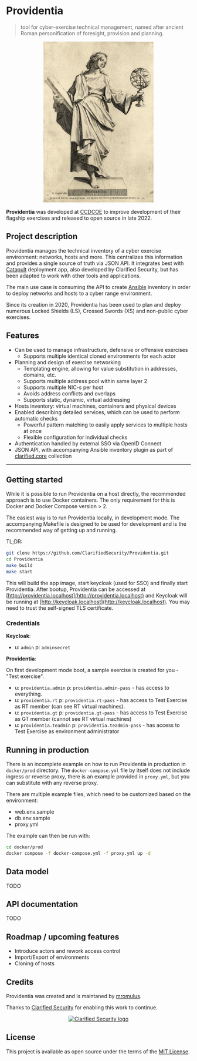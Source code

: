 # Providentia

> tool for cyber-exercise technical management, named after ancient Roman personification of foresight, provision and planning.

<div align="center">

![Providentia image](/app/assets/images/providentia.jpg)

</div>

**Providentia** was developed at [CCDCOE](https://ccdcoe.org) to improve development of their flagship exercises and released to open source in late 2022.

## Project description

Providentia manages the technical inventory of a cyber exercise environment: networks, hosts and more. This centralizes this information and provides a single source of truth via JSON API. It integrates best with [Catapult](https://github.com/ClarifiedSecurity/catapult) deployment app, also developed by Clarified Security, but has been adapted to work with other tools and applications.

The main use case is consuming the API to create [Ansible](https://www.ansible.com/) inventory in order to deploy networks and hosts to a cyber range environment.

Since its creation in 2020, Providentia has been used to plan and deploy numerous Locked Shields (LS), Crossed Swords (XS) and non-public cyber exercises.

## Features

- Can be used to manage infrastructure, defensive or offensive exercises
  - Supports multiple identical cloned environments for each actor
- Planning and design of exercise networking
  - Templating engine, allowing for value substitution in addresses, domains, etc.
  - Supports multiple address pool within same layer 2
  - Supports multiple NIC-s per host
  - Avoids address conflicts and overlaps
  - Supports static, dynamic, virtual addressing
- Hosts inventory: virtual machines, containers and physical devices
- Enabled describing detailed services, which can be used to perform automatic checks
  - Powerful pattern matching to easily apply services to multiple hosts at once
  - Flexible configuration for individual checks
- Authentication handled by external SSO via OpenID Connect
- JSON API, with accompanying Ansible inventory plugin as part of [clarified.core](https://github.com/ClarifiedSecurity/clarified.core) collection

---

## Getting started

While it is possible to run Providentia on a host directly, the recommended approach is to use Docker containers. The only requirement for this is Docker and Docker Compose version > 2.

The easiest way is to run Providentia locally, in development mode. The accompanying Makefile is designed to be used for development and is the recommended way of getting up and running.

TL;DR:

```sh
git clone https://github.com/ClarifiedSecurity/Providentia.git
cd Providentia
make build
make start
```

This will build the app image, start keycloak (used for SSO) and finally start Providentia. After bootup, Providentia can be accessed at [http://providentia.localhost](http://providentia.localhost) and Keycloak will be running at [http://keycloak.localhost](http://keycloak.localhost). You may need to trust the self-signed TLS certificate.

### Credentials

**Keycloak**:

- u: `admin` p: `adminsecret`

**Providentia**:

On first development mode boot, a sample exercise is created for you - "Test exercise".

- u: `providentia.admin` p: `providentia.admin-pass` - has access to everything.
- u: `providentia.rt` p: `providentia.rt-pass` - has access to Test Exercise as RT member (can see RT virtual machines).
- u: `providentia.gt` p: `providentia.gt-pass` - has access to Test Exercise as GT member (cannot see RT virtual machines)
- u: `providentia.teadmin` p: `providentia.teadmin-pass` - has access to Test Exercise as environment administrator

## Running in production

There is an incomplete example on how to run Providentia in production in `docker/prod` directory.
The `docker-compose.yml` file by itself does not include ingress or reverse proxy, there is an example provided in `proxy.yml`, but you can substitute with any reverse proxy.

There are multiple example files, which need to be customized based on the environment:

- web.env.sample
- db.env.sample
- proxy.yml

The example can then be run with:

```sh
cd docker/prod
docker compose -f docker-compose.yml -f proxy.yml up -d
```

## Data model

TODO

## API documentation

TODO

## Roadmap / upcoming features

- Introduce actors and rework access control
- Import/Export of environments
- Cloning of hosts

## Credits

Providentia was created and is maintaned by [mromulus](https://github.com/mromulus).

Thanks to [Clarified Security](https://clarifiedsecurity.com) for enabling this work to continue.

<p align="center">
  <a href="https://clarifiedsecurity.com">
    <picture>
      <source media="(prefers-color-scheme: dark)" srcset="https://user-images.githubusercontent.com/393247/223430817-82d6422c-9fe0-4836-a401-6eb0f588dc7a.png">
      <source media="(prefers-color-scheme: light)" srcset="https://user-images.githubusercontent.com/393247/223430780-9072ba4b-8c7c-4d55-8f5a-a8107d7cce00.png">
      <img alt="Clarified Security logo" src="https://user-images.githubusercontent.com/393247/223430780-9072ba4b-8c7c-4d55-8f5a-a8107d7cce00.png">
    </picture>
  </a>
</p>

## License

This project is available as open source under the terms of the [MIT License](https://opensource.org/licenses/MIT).
